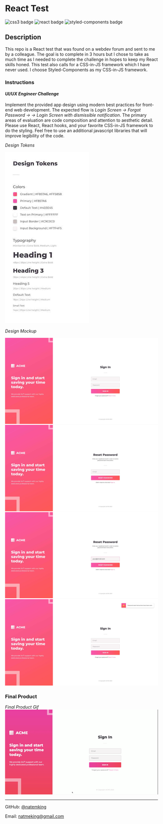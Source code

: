 # React Test

![css3 badge](https://img.shields.io/badge/css3%20-%231572B6.svg?&style=flat&logo=css3&logoColor=white)
![react badge](https://img.shields.io/badge/react%20-%2320232a.svg?&style=flat&logo=react&logoColor=%2361DAFB")
![styled-components badge](https://img.shields.io/badge/styled--components%20-%23DB7093.svg?&style=flat&logo=styled-components&logoColor=white)

## Description
This repo is a React test that was found on a webdev forum and sent to me by a colleague. The goal is to complete in 3 hours but I chose to take as much time as I needed to complete the challenge in hopes to keep my React skills honed. This test also calls for a CSS-in-JS framework which I have never used. I choose Styled-Components as my CSS-in-JS framework.


### Instructions
#### _UI/UX Engineer Challenge_
Implement the provided app design using modern best practices for front-end web development. The expected flow is _Login Screen → Forgot Password → <Submit> → Login Screen with dismissible notification_. The primary areas of evaluation are code composition and attention to aesthetic detail. Please use React, React hooks, and your favorite CSS-in-JS framework to do the styling. Feel free to use an additional javascript libraries that will improve legibility of the code.

_Design Tokens_

![design tokens](./client/public/design/design-tokens.jpg)

_Design Mockup_

![mockup1](./client/public/design/UXUI1.jpg)
![mockup2](./client/public/design/UXUI2.jpg)
![mockup3](./client/public/design/UXUI3.jpg)
![mockup4](./client/public/design/UXUI4.jpg)

### Final Product

_Final Product Gif_
![final product gif](./client/public/react-test.gif)

---

GitHub: [@natemking](https://github.com/natemking/)

Email: [natmeking@gmail.com](mailto:natmeking@gmail.com)

